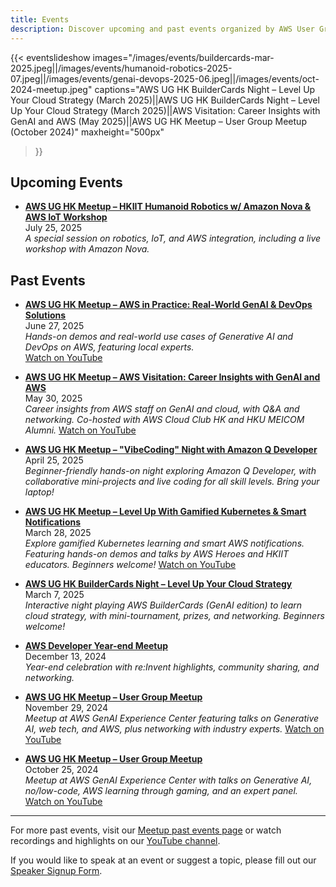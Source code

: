 ```yaml
---
title: Events
description: Discover upcoming and past events organized by AWS User Group Hong Kong.
---
```


{{< eventslideshow 
images="/images/events/buildercards-mar-2025.jpeg||/images/events/humanoid-robotics-2025-07.jpeg||/images/events/genai-devops-2025-06.jpeg||/images/events/oct-2024-meetup.jpeg"
captions="AWS UG HK BuilderCards Night – Level Up Your Cloud Strategy (March 2025)||AWS UG HK BuilderCards Night – Level Up Your Cloud Strategy (March 2025)||AWS Visitation: Career Insights with GenAI and AWS (May 2025)||AWS UG HK Meetup – User Group Meetup (October 2024)"
maxheight="500px"
>}}

## Upcoming Events

- [**AWS UG HK Meetup – HKIIT Humanoid Robotics w/ Amazon Nova & AWS IoT Workshop**](https://www.meetup.com/hong-kong-amazon-aws-user-group/events/309238280/)  
  July 25, 2025  
  *A special session on robotics, IoT, and AWS integration, including a live workshop with Amazon Nova.*  

## Past Events

- [**AWS UG HK Meetup – AWS in Practice: Real-World GenAI & DevOps Solutions**](https://www.meetup.com/hong-kong-amazon-aws-user-group/events/308534590/)  
  June 27, 2025  
  *Hands-on demos and real-world use cases of Generative AI and DevOps on AWS, featuring local experts.*  
  [Watch on YouTube](https://www.youtube.com/watch?v=PYKiJ3F-rcI)

- [**AWS UG HK Meetup – AWS Visitation: Career Insights with GenAI and AWS**](https://www.meetup.com/hong-kong-amazon-aws-user-group/events/308061663)  
  May 30, 2025  
  *Career insights from AWS staff on GenAI and cloud, with Q&A and networking. Co-hosted with AWS Cloud Club HK and HKU MEICOM Alumni.*
  [Watch on YouTube](https://www.youtube.com/watch?v=dJyAGxy1QcI)

- [**AWS UG HK Meetup – "VibeCoding" Night with Amazon Q Developer**](https://www.meetup.com/hong-kong-amazon-aws-user-group/events/307313095)  
  April 25, 2025  
  *Beginner-friendly hands-on night exploring Amazon Q Developer, with collaborative mini-projects and live coding for all skill levels. Bring your laptop!*

- [**AWS UG HK Meetup – Level Up With Gamified Kubernetes & Smart Notifications**](https://www.meetup.com/hong-kong-amazon-aws-user-group/events/306886186)  
  March 28, 2025  
  *Explore gamified Kubernetes learning and smart AWS notifications. Featuring hands-on demos and talks by AWS Heroes and HKIIT educators. Beginners welcome!*
  [Watch on YouTube](https://www.youtube.com/watch?v=wIgVE6GS1I4)

- [**AWS UG HK BuilderCards Night – Level Up Your Cloud Strategy**](https://www.meetup.com/hong-kong-amazon-aws-user-group/events/306217072)  
  March 7, 2025  
  *Interactive night playing AWS BuilderCards (GenAI edition) to learn cloud strategy, with mini-tournament, prizes, and networking. Beginners welcome!*

- [**AWS Developer Year-end Meetup**](https://www.meetup.com/hong-kong-amazon-aws-user-group/events/304932626)  
  December 13, 2024  
  *Year-end celebration with re:Invent highlights, community sharing, and networking.*

- [**AWS UG HK Meetup – User Group Meetup**](https://www.meetup.com/hong-kong-amazon-aws-user-group/events/304755577)  
  November 29, 2024  
  *Meetup at AWS GenAI Experience Center featuring talks on Generative AI, web tech, and AWS, plus networking with industry experts.*
  [Watch on YouTube](https://www.youtube.com/watch?v=9pbNjnSNFHA)

- [**AWS UG HK Meetup – User Group Meetup**](https://www.meetup.com/hong-kong-amazon-aws-user-group/events/304141291)  
  October 25, 2024  
  *Meetup at AWS GenAI Experience Center with talks on Generative AI, no/low-code, AWS learning through gaming, and an expert panel.*
  [Watch on YouTube](https://www.youtube.com/watch?v=y5c-mb0XV1U)

---

For more past events, visit our [Meetup past events page](https://www.meetup.com/hong-kong-amazon-aws-user-group/events/past/) or watch recordings and highlights on our [YouTube channel](https://www.youtube.com/@AWSUGHK).

If you would like to speak at an event or suggest a topic, please fill out our [Speaker Signup Form](https://docs.google.com/forms/d/e/1FAIpQLSf4EKrVcfNw-NgMMXWUm7zwBdhSAE2GzmPScTzkPdoyjggd2g/viewform?fbclid=IwZXh0bgNhZW0BMQABHfRg47tf4DkHUyowMswC0jDg7E_myE65j5hUZX1X79zrKZNsfGJiZc4ljQ_aem_avzO10z7_LeqC8G26-ITLA).